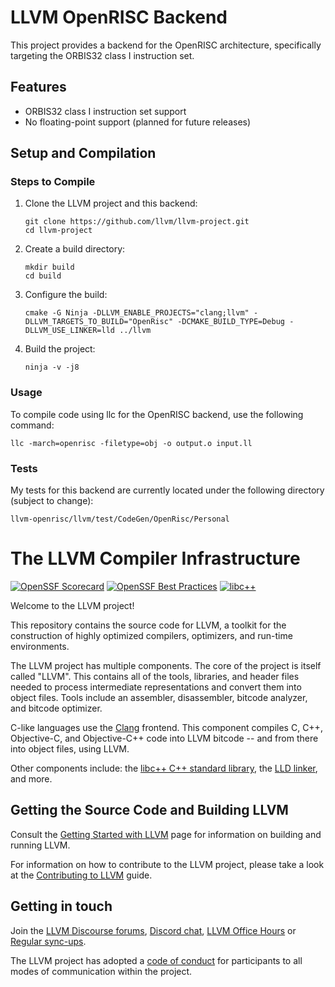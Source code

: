 # LLVM OpenRISC Backend

This project provides a backend for the OpenRISC architecture, specifically targeting the ORBIS32 class I instruction set.

## Features

- ORBIS32 class I instruction set support
- No floating-point support (planned for future releases)

## Setup and Compilation
### Steps to Compile

1. Clone the LLVM project and this backend:
   ```
   git clone https://github.com/llvm/llvm-project.git
   cd llvm-project
   ```

2. Create a build directory:
   ```
   mkdir build
   cd build
   ```

3. Configure the build:
   ```
   cmake -G Ninja -DLLVM_ENABLE_PROJECTS="clang;llvm" -DLLVM_TARGETS_TO_BUILD="OpenRisc" -DCMAKE_BUILD_TYPE=Debug -DLLVM_USE_LINKER=lld ../llvm
   ```

4. Build the project:
   ```
   ninja -v -j8
   ```

### Usage
To compile code using llc for the OpenRISC backend, use the following command:
   ```
   llc -march=openrisc -filetype=obj -o output.o input.ll
   ```

### Tests
My tests for this backend are currently located under the following directory (subject to change):
   ```
   llvm-openrisc/llvm/test/CodeGen/OpenRisc/Personal
   ```

# The LLVM Compiler Infrastructure

[![OpenSSF Scorecard](https://api.securityscorecards.dev/projects/github.com/llvm/llvm-project/badge)](https://securityscorecards.dev/viewer/?uri=github.com/llvm/llvm-project)
[![OpenSSF Best Practices](https://www.bestpractices.dev/projects/8273/badge)](https://www.bestpractices.dev/projects/8273)
[![libc++](https://github.com/llvm/llvm-project/actions/workflows/libcxx-build-and-test.yaml/badge.svg?branch=main&event=schedule)](https://github.com/llvm/llvm-project/actions/workflows/libcxx-build-and-test.yaml?query=event%3Aschedule)

Welcome to the LLVM project!

This repository contains the source code for LLVM, a toolkit for the
construction of highly optimized compilers, optimizers, and run-time
environments.

The LLVM project has multiple components. The core of the project is
itself called "LLVM". This contains all of the tools, libraries, and header
files needed to process intermediate representations and convert them into
object files. Tools include an assembler, disassembler, bitcode analyzer, and
bitcode optimizer.

C-like languages use the [Clang](https://clang.llvm.org/) frontend. This
component compiles C, C++, Objective-C, and Objective-C++ code into LLVM bitcode
-- and from there into object files, using LLVM.

Other components include:
the [libc++ C++ standard library](https://libcxx.llvm.org),
the [LLD linker](https://lld.llvm.org), and more.

## Getting the Source Code and Building LLVM

Consult the
[Getting Started with LLVM](https://llvm.org/docs/GettingStarted.html#getting-the-source-code-and-building-llvm)
page for information on building and running LLVM.

For information on how to contribute to the LLVM project, please take a look at
the [Contributing to LLVM](https://llvm.org/docs/Contributing.html) guide.

## Getting in touch

Join the [LLVM Discourse forums](https://discourse.llvm.org/), [Discord
chat](https://discord.gg/xS7Z362),
[LLVM Office Hours](https://llvm.org/docs/GettingInvolved.html#office-hours) or
[Regular sync-ups](https://llvm.org/docs/GettingInvolved.html#online-sync-ups).

The LLVM project has adopted a [code of conduct](https://llvm.org/docs/CodeOfConduct.html) for
participants to all modes of communication within the project.
